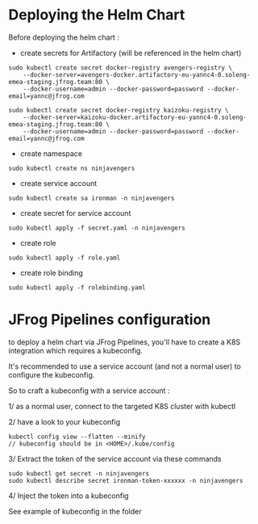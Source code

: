 # Deploying the Helm Chart

Before deploying the helm chart :

* create secrets for Artifactory (will be referenced in the helm chart)

````
sudo kubectl create secret docker-registry avengers-registry \
    --docker-server=avengers-docker.artifactory-eu-yannc4-0.soleng-emea-staging.jfrog.team:80 \
    --docker-username=admin --docker-password=password --docker-email=yannc@jfrog.com   

sudo kubectl create secret docker-registry kaizoku-registry \
    --docker-server=kaizoku-docker.artifactory-eu-yannc4-0.soleng-emea-staging.jfrog.team:80 \
    --docker-username=admin --docker-password=password --docker-email=yannc@jfrog.com   

````

* create namespace

````
sudo kubectl create ns ninjavengers
````

* create service account

````
sudo kubectl create sa ironman -n ninjavengers
````

* create secret for service account

````
sudo kubectl apply -f secret.yaml -n ninjavengers
````

* create role

````
sudo kubectl apply -f role.yaml
````

* create role binding

````
sudo kubectl apply -f rolebinding.yaml
````

# JFrog Pipelines configuration

to deploy a helm chart via JFrog Pipelines, you'll have to create a K8S integration which requires a kubeconfig.

It's recommended to use a service account (and not a normal user) to configure the kubeconfig.

So to craft a kubeconfig with a service account : 

1/ as a normal user, connect to the targeted K8S cluster with kubectl

2/ have a look to your kubeconfig 

````
kubectl config view --flatten --minify
// kubeconfig should be in <HOME>/.kube/config
````

3/ Extract the token of the service account via these commands

````
sudo kubectl get secret -n ninjavengers
sudo kubectl describe secret ironman-token-xxxxxx -n ninjavengers
````

4/ Inject the token into a kubeconfig 

See example of kubeconfig in the folder
